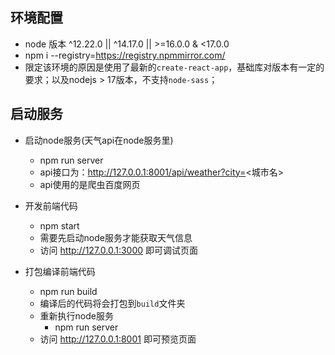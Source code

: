 ## 环境配置
- node 版本 ^12.22.0 || ^14.17.0 || >=16.0.0 & <17.0.0
- npm i --registry=https://registry.npmmirror.com/
- 限定该环境的原因是使用了最新的`create-react-app`，基础库对版本有一定的要求；以及nodejs > 17版本，不支持`node-sass`；

## 启动服务
- 启动node服务(天气api在node服务里)
    - npm run server
    - api接口为：http://127.0.0.1:8001/api/weather?city=<城市名>
    - api使用的是爬虫百度网页

- 开发前端代码
    - npm start
    - 需要先启动node服务才能获取天气信息
    - 访问 http://127.0.0.1:3000 即可调试页面

- 打包编译前端代码
    - npm run build
    - 编译后的代码将会打包到`build`文件夹
    - 重新执行node服务
        - npm run server
    - 访问 http://127.0.0.1:8001 即可预览页面
